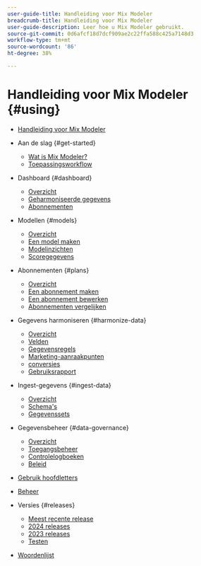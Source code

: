 ```yaml
---
user-guide-title: Handleiding voor Mix Modeler
breadcrumb-title: Handleiding voor Mix Modeler
user-guide-description: Leer hoe u Mix Modeler gebruikt.
source-git-commit: 0d6afcf18d7dcf909ae2c22ffa588c425a7148d3
workflow-type: tm+mt
source-wordcount: '86'
ht-degree: 38%

---
```



# Handleiding voor Mix Modeler {#using}

+ [Handleiding voor Mix Modeler](/help/overview.md)

+ Aan de slag {#get-started}
   + [Wat is Mix Modeler?](/help/get-started/about.md)
   + [Toepassingsworkflow](/help/get-started/workflow.md)

+ Dashboard {#dashboard}
   + [Overzicht](/help/dashboard/overview.md)
   + [Geharmoniseerde gegevens](/help/dashboard/harmonized-data.md)
   + [Abonnementen](/help/dashboard/plans.md)

+ Modellen {#models}
   + [Overzicht](/help/models/overview.md)
   + [Een model maken](/help/models/create.md)
   + [Modelinzichten](/help/models/insights.md)
   + [Scoregegevens](/help/models/scoring-data.md)

+ Abonnementen {#plans}
   + [Overzicht](/help/plans/overview.md)
   + [Een abonnement maken](/help/plans/create.md)
   + [Een abonnement bewerken](/help/plans/edit.md)
   + [Abonnementen vergelijken](/help/plans/compare.md)

+ Gegevens harmoniseren {#harmonize-data}
   + [Overzicht](/help/harmonize-data/overview.md)
   + [Velden](/help/harmonize-data/fields.md)
   + [Gegevensregels](/help/harmonize-data/dataset-rules.md)
   + [Marketing-aanraakpunten](/help/harmonize-data/marketing-touchpoints.md)
   + [conversies](/help/harmonize-data/conversions.md)
   + [Gebruiksrapport](/help/harmonize-data/usage-report.md)

+ Ingest-gegevens {#ingest-data}
   + [Overzicht](/help/ingest-data/overview.md)
   + [Schema&#39;s](/help/ingest-data/schemas.md)
   + [Gegevenssets](/help/ingest-data/datasets.md)

+ Gegevensbeheer {#data-governance}
   + [Overzicht](/help/data-governance/overview.md)
   + [Toegangsbeheer](/help/data-governance/access-controls.md)
   + [Controlelogboeken](/help/data-governance/audit-logs.md)
   + [Beleid](/help/data-governance/policies.md)

+ [Gebruik hoofdletters](/help/main-guide/use-cases.md)

+ [Beheer](/help/main-guide/administration.md)

+ Versies {#releases}
   + [Meest recente release](/help/releases/latest.md)
   + [2024 releases](/help/releases/2024.md)
   + [2023 releases](/help/releases/2023.md)
   + [Testen](../releases/test.md)

+ [Woordenlijst](/help/main-guide/glossary.md)

